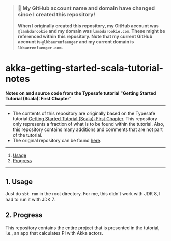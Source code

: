 > ### 🚨 My GitHub account name and domain have changed since I created this repository!
> **When I originally created this repository, my GitHub account was `@lambdarookie` and my domain was `lambdarookie.com`.
> These might be referenced within this repository.
> Note that my current GitHub account is `@lkbaerenfaenger` and my current domain is `lkbaerenfaenger.com`.**

# akka-getting-started-scala-tutorial-notes

**Notes on and source code from the Typesafe tutorial "Getting Started Tutorial (Scala): First Chapter"**

---

* The contents of this repository are originally based on the Typesafe tutorial [Getting Started Tutorial (Scala): First Chapter](http://doc.akka.io/docs/akka/2.0/intro/getting-started-first-scala.html).
  This repository only represents a fraction of what is to be found within the tutorial.
  Also, this repository contains many additions and comments that are not part of the tutorial.
* The original repository can be found [here](https://github.com/akka/akka/tree/master/akka-tutorials/akka-tutorial-first).

---

1. [Usage](#1-usage)
2. [Progress](#2-progress)

---

## 1. Usage

Just do `sbt run` in the root directory. For me, this didn't work with JDK 8, I had to run it with JDK 7.

## 2. Progress

This repository contains the entire project that is presented in the tutorial, i.e., an app that calculates PI with Akka actors.
